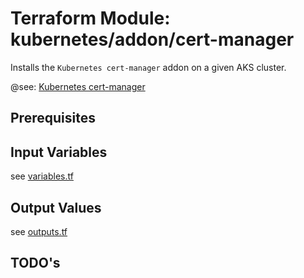 # Terraform Module: kubernetes/addon/cert-manager 

Installs the `Kubernetes cert-manager` addon on a given AKS cluster.

@see: [Kubernetes cert-manager](https://cert-manager.io/docs/)

## Prerequisites

## Input Variables

see [variables.tf](variables.tf)

## Output Values

see [outputs.tf](outputs.tf)

## TODO's
